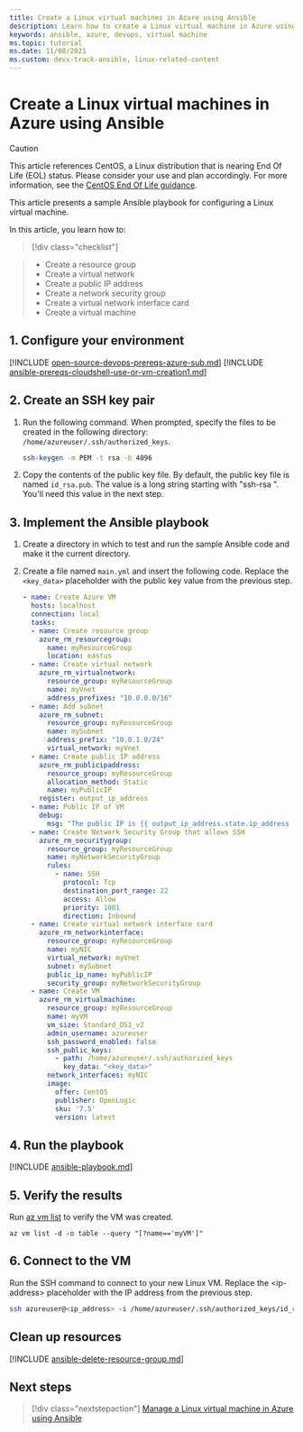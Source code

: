```yaml
---
title: Create a Linux virtual machines in Azure using Ansible 
description: Learn how to create a Linux virtual machine in Azure using Ansible
keywords: ansible, azure, devops, virtual machine
ms.topic: tutorial
ms.date: 11/08/2021
ms.custom: devx-track-ansible, linux-related-content
---
```


# Create a Linux virtual machines in Azure using Ansible

> [!CAUTION]
> This article references CentOS, a Linux distribution that is nearing End Of Life (EOL) status. Please consider your use and plan accordingly. For more information, see the [CentOS End Of Life guidance](/azure/virtual-machines/workloads/centos/centos-end-of-life).

This article presents a sample Ansible playbook for configuring a Linux virtual machine.

In this article, you learn how to:

> [!div class="checklist"]

> * Create a resource group
> * Create a virtual network
> * Create a public IP address
> * Create a network security group
> * Create a virtual network interface card
> * Create a virtual machine

## 1. Configure your environment

[!INCLUDE [open-source-devops-prereqs-azure-sub.md](../includes/open-source-devops-prereqs-azure-subscription.md)]
[!INCLUDE [ansible-prereqs-cloudshell-use-or-vm-creation1.md](includes/ansible-prereqs-cloudshell-use-or-vm-creation1.md)]

## 2. Create an SSH key pair

1. Run the following command. When prompted, specify the files to be created in the following directory: `/home/azureuser/.ssh/authorized_keys`.

    ```bash
    ssh-keygen -m PEM -t rsa -b 4096
    ```

1. Copy the contents of the public key file. By default, the public key file is named `id_rsa.pub`. The value is a long string starting with "ssh-rsa ". You'll need this value in the next step.
    
## 3. Implement the Ansible playbook

1. Create a directory in which to test and run the sample Ansible code and make it the current directory.

1. Create a file named `main.yml` and insert the following code. Replace the `<key_data>` placeholder with the public key value from the previous step.

    ```yaml
    - name: Create Azure VM
      hosts: localhost
      connection: local
      tasks:
      - name: Create resource group
        azure_rm_resourcegroup:
          name: myResourceGroup
          location: eastus
      - name: Create virtual network
        azure_rm_virtualnetwork:
          resource_group: myResourceGroup
          name: myVnet
          address_prefixes: "10.0.0.0/16"
      - name: Add subnet
        azure_rm_subnet:
          resource_group: myResourceGroup
          name: mySubnet
          address_prefix: "10.0.1.0/24"
          virtual_network: myVnet
      - name: Create public IP address
        azure_rm_publicipaddress:
          resource_group: myResourceGroup
          allocation_method: Static
          name: myPublicIP
        register: output_ip_address
      - name: Public IP of VM
        debug:
          msg: "The public IP is {{ output_ip_address.state.ip_address }}."
      - name: Create Network Security Group that allows SSH
        azure_rm_securitygroup:
          resource_group: myResourceGroup
          name: myNetworkSecurityGroup
          rules:
            - name: SSH
              protocol: Tcp
              destination_port_range: 22
              access: Allow
              priority: 1001
              direction: Inbound
      - name: Create virtual network interface card
        azure_rm_networkinterface:
          resource_group: myResourceGroup
          name: myNIC
          virtual_network: myVnet
          subnet: mySubnet
          public_ip_name: myPublicIP
          security_group: myNetworkSecurityGroup
      - name: Create VM
        azure_rm_virtualmachine:
          resource_group: myResourceGroup
          name: myVM
          vm_size: Standard_DS1_v2
          admin_username: azureuser
          ssh_password_enabled: false
          ssh_public_keys:
            - path: /home/azureuser/.ssh/authorized_keys
              key_data: "<key_data>"
          network_interfaces: myNIC
          image:
            offer: CentOS
            publisher: OpenLogic
            sku: '7.5'
            version: latest
    ```

## 4. Run the playbook

[!INCLUDE [ansible-playbook.md](includes/ansible-playbook.md)]

## 5. Verify the results

Run [az vm list](/cli/azure/vm#az-vm-list) to verify the VM was created.

  ```azurecli
  az vm list -d -o table --query "[?name=='myVM']"
  ```

## 6. Connect to the VM

Run the SSH command to connect to your new Linux VM. Replace the &lt;ip-address> placeholder with the IP address from the previous step.

```bash
ssh azureuser@<ip_address> -i /home/azureuser/.ssh/authorized_keys/id_rsa
```

## Clean up resources

[!INCLUDE [ansible-delete-resource-group.md](includes/ansible-delete-resource-group.md)]

## Next steps

> [!div class="nextstepaction"] 
> [Manage a Linux virtual machine in Azure using Ansible](./vm-manage.md)
